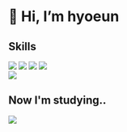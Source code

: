 # 👋 Hi, I’m hyoeun

## Skills
<div>
  <img src="https://img.shields.io/badge/-Python-3776AB?style=flat-square&logo=Python&logoColor=white"/>
  <img src="https://img.shields.io/badge/-HTML-E34F26?style=flat-square&logo=HTML5&logoColor=white"/>
  <img src="https://img.shields.io/badge/-CSS-1572B6?style=flat-square&logo=CSS3&logoColor=white"/>
  <img src="https://img.shields.io/badge/-JavaScript-F7DF1E?style=flat-square&logo=JavaScript&logoColor=white"/>
</div>
<div>
  <img src="https://img.shields.io/badge/-Unity-000000?style=flat-square&logo=Unity" />
</div>

## Now I'm studying..
<img src="https://img.shields.io/badge/Kotlin-7F52FF?style=flat-square&logo=Kotlin&logoColor=white">



